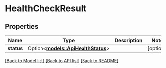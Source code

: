 # HealthCheckResult

## Properties

Name | Type | Description | Notes
------------ | ------------- | ------------- | -------------
**status** | Option<[**models::ApiHealthStatus**](ApiHealthStatus.md)> |  | [optional]

[[Back to Model list]](../README.md#documentation-for-models) [[Back to API list]](../README.md#documentation-for-api-endpoints) [[Back to README]](../README.md)


